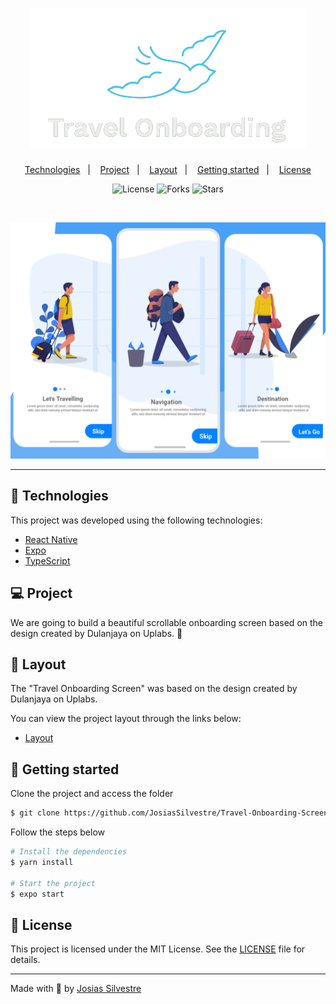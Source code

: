 <h1 align="center">
    <img alt="Travel Onboarding Screen" title="Travel Onboarding Screen" src=".github/logo.png" />
</h1>

<p align="center">
  <a href="#technologies">Technologies</a>&nbsp;&nbsp;&nbsp;|&nbsp;&nbsp;&nbsp;
  <a href="#-project">Project</a>&nbsp;&nbsp;&nbsp;|&nbsp;&nbsp;&nbsp;
  <a href="#-layout">Layout</a>&nbsp;&nbsp;&nbsp;|&nbsp;&nbsp;&nbsp;
  <a href="#-layout">Getting started</a>&nbsp;&nbsp;&nbsp;|&nbsp;&nbsp;&nbsp;
  <a href="#-license">License</a>
</p>

<p align="center">
  <img  src="https://img.shields.io/static/v1?label=license&message=MIT&color=FFFFFF&labelColor=32B768" alt="License">
  
  <img src="https://img.shields.io/github/forks/JosiasSilvestre/Travel-Onboarding-Screen?label=forks&message=MIT&color=FFFFFF&labelColor=32B768" alt="Forks">     

  <img src="https://img.shields.io/github/stars/JosiasSilvestre/Travel-Onboarding-Screen?label=stars&message=MIT&color=FFFFFF&labelColor=32B768" alt="Stars">
</p>

<br>

<p align="center">
  <img alt="Travel Onboarding Screen" src=".github/Travel-Onboarding-Screen-preview.png">
</p>

---

## 🧪 Technologies

This project was developed using the following technologies:

- [React Native](https://reactnative.dev/)
- [Expo](https://expo.io/)
- [TypeScript](https://www.typescriptlang.org/)

## 💻 Project

We are going to build a beautiful scrollable onboarding screen based on the design created by Dulanjaya on Uplabs. 🛫

## 🔖 Layout

The "Travel Onboarding Screen" was based on the design created by Dulanjaya on Uplabs.

You can view the project layout through the links below:

- [Layout](https://www.uplabs.com/posts/splash-screen-mobile-ui-5)

## 🚀 Getting started

Clone the project and access the folder

```bash
$ git clone https://github.com/JosiasSilvestre/Travel-Onboarding-Screen.git && cd Travel-Onboarding-Screen
```

Follow the steps below
```bash
# Install the dependencies
$ yarn install

# Start the project
$ expo start
```

## 📝 License

This project is licensed under the MIT License. See the [LICENSE](LICENSE) file for details.


---

Made with 💜 by [Josias Silvestre](https://github.com/JosiasSilvestre)
